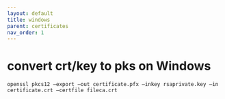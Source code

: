```yaml
---
layout: default
title: windows
parent: certificates
nav_order: 1
---
```


# convert crt/key to pks on Windows
```
openssl pkcs12 –export –out certificate.pfx –inkey rsaprivate.key –in certificate.crt –certfile fileca.crt
```